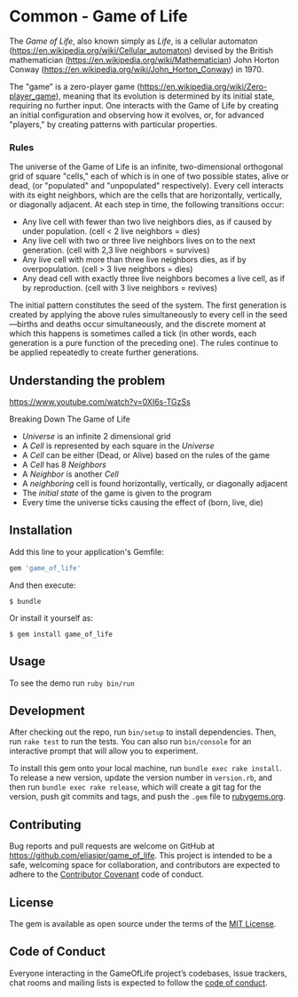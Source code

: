 # Common - Game of Life

The *Game of Life*, also known simply as *Life*, is a cellular automaton (https://en.wikipedia.org/wiki/Cellular_automaton) devised by the British mathematician (https://en.wikipedia.org/wiki/Mathematician) John Horton Conway (https://en.wikipedia.org/wiki/John_Horton_Conway) in 1970.

The "game" is a zero-player game (https://en.wikipedia.org/wiki/Zero-player_game), meaning that its evolution is determined by its initial state, requiring no further input. One interacts with the Game of Life by creating an initial configuration and observing how it evolves, or, for advanced "players," by creating patterns with particular properties.

### Rules

The universe of the Game of Life is an infinite, two-dimensional orthogonal grid of square "cells," each of which is in one of two possible states, alive or dead, (or "populated" and "unpopulated" respectively). Every cell interacts with its eight neighbors, which are the cells that are horizontally, vertically, or diagonally adjacent. At each step in time, the following transitions occur:

* Any live cell with fewer than two live neighbors dies, as if caused by under population. (cell < 2 live neighbors = dies)
* Any live cell with two or three live neighbors lives on to the next generation. (cell with 2,3 live neighbors = survives)
* Any live cell with more than three live neighbors dies, as if by overpopulation. (cell > 3 live neighbors = dies)
* Any dead cell with exactly three live neighbors becomes a live cell, as if by reproduction.  (cell with 3 live neighbors = revives)

The initial pattern constitutes the seed of the system. The first generation is created by applying the above rules simultaneously to every cell in the seed—births and deaths occur simultaneously, and the discrete moment at which this happens is sometimes called a tick (in other words, each generation is a pure function of the preceding one). The rules continue to be applied repeatedly to create further generations.

## Understanding the problem

https://www.youtube.com/watch?v=0XI6s-TGzSs

Breaking Down The Game of Life

* *Universe* is an infinite 2 dimensional grid
* A *Cell* is represented by each square in the *Universe*
* A *Cell* can be either (Dead, or Alive) based on the rules of the game
* A *Cell* has 8 *Neighbors*
* A *Neighbor* is another *Cell*
* A *neighboring* cell is found horizontally, vertically, or diagonally adjacent
* The *initial state* of the game is given to the program
* Every time the universe ticks causing the effect of (born, live, die)

## Installation

Add this line to your application's Gemfile:

```ruby
gem 'game_of_life'
```

And then execute:

    $ bundle

Or install it yourself as:

    $ gem install game_of_life

## Usage

To see the demo run `ruby bin/run`

## Development

After checking out the repo, run `bin/setup` to install dependencies. Then, run `rake test` to run the tests. You can also run `bin/console` for an interactive prompt that will allow you to experiment.

To install this gem onto your local machine, run `bundle exec rake install`. To release a new version, update the version number in `version.rb`, and then run `bundle exec rake release`, which will create a git tag for the version, push git commits and tags, and push the `.gem` file to [rubygems.org](https://rubygems.org).

## Contributing

Bug reports and pull requests are welcome on GitHub at https://github.com/eliasjpr/game_of_life. This project is intended to be a safe, welcoming space for collaboration, and contributors are expected to adhere to the [Contributor Covenant](http://contributor-covenant.org) code of conduct.

## License

The gem is available as open source under the terms of the [MIT License](http://opensource.org/licenses/MIT).

## Code of Conduct

Everyone interacting in the GameOfLife project’s codebases, issue trackers, chat rooms and mailing lists is expected to follow the [code of conduct](https://github.com/eliasjpr/game_of_life/blob/master/CODE_OF_CONDUCT.md).
